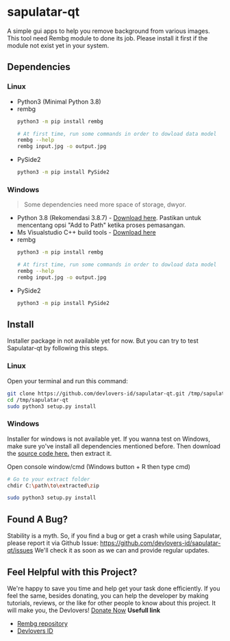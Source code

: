 # sapulatar-qt

A simple gui apps to help you remove background from various images. This tool need Rembg module to done its job. Please install it first if the module not exist yet in your system. 

## Dependencies

### Linux

- Python3 (Minimal Python 3.8)
- rembg
    ```bash
    python3 -m pip install rembg
    
    # At first time, run some commands in order to dowload data model
    rembg --help
    rembg input.jpg -o output.jpg
    ```
- PySide2
    ```bash
    python3 -m pip install PySide2
    ```

### Windows
> Some dependencies need more space of storage, dwyor.

- Python 3.8 (Rekomendasi 3.8.7) - [Download here](https://www.python.org/downloads/release/python-387/). Pastikan untuk mencentang opsi "Add to Path" ketika proses pemasangan.
- Ms Visualstudio C++ build tools - [Download here](https://download.microsoft.com/download/5/f/7/5f7acaeb-8363-451f-9425-68a90f98b238/visualcppbuildtools_full.exe)
- rembg
    ```bash
    python3 -m pip install rembg

    # At first time, run some commands in order to dowload data model
    rembg --help
    rembg input.jpg -o output.jpg
    ```
- PySide2
    ```bash
    python3 -m pip install PySide2
    ```

## Install

Installer package in not available yet for now. But you can try to test Sapulatar-qt by following this steps.

### Linux

Open your terminal and run this command:
```bash
git clone https://github.com/devlovers-id/sapulatar-qt.git /tmp/sapulatar-qt
cd /tmp/sapulatar-qt
sudo python3 setup.py install
```

### Windows

Installer for windows is not available yet. If you wanna test on Windows, make sure yo've install all dependencies mentioned before. Then download the [source code here.](https://github.com/devlovers-id/sapulatar-qt/archive/refs/heads/master.zip) then extract it.

Open console window/cmd (Windows button + R then type cmd)
```bash
# Go to your extract folder
chdir C:\path\to\extracted\zip

sudo python3 setup.py install
```


## Found A Bug?

Stability is a myth. So, if you find a bug or get a crash while using Sapulatar, please report it via Github Issue: https://github.com/devlovers-id/sapulatar-qt/issues
We'll check it as soon as we can and provide regular updates.

## Feel Helpful with this Project?

We're happy to save you time and help get your task done efficiently. If you feel the same, besides donating, you can help the developer by making tutorials, reviews, or the like for other people to know about this project. It will make you, the Devlovers!
[Donate Now](https://support.dev-is.my.id)
**Usefull link**

- [Rembg repository](https://github.com/danielgatis/rembg)
- [Devlovers ID](https://dev-is.my.id)
